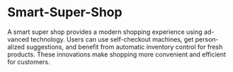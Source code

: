 # Smart-Super-Shop
A smart super shop provides a modern shopping experience using ad- vanced technology. Users can use self-checkout machines, get person- alized suggestions, and benefit from automatic inventory control for fresh products. These innovations make shopping more convenient and efficient for customers.
